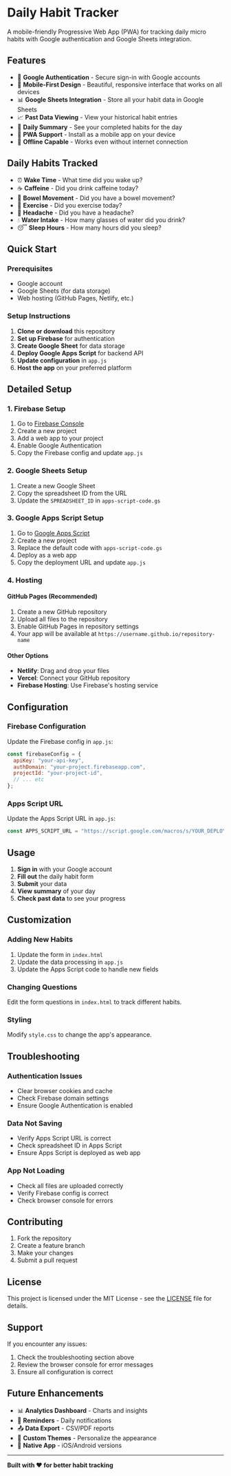 # Daily Habit Tracker

A mobile-friendly Progressive Web App (PWA) for tracking daily micro habits with Google authentication and Google Sheets integration.

## Features

- 🔐 **Google Authentication** - Secure sign-in with Google accounts
- 📱 **Mobile-First Design** - Beautiful, responsive interface that works on all devices
- 📊 **Google Sheets Integration** - Store all your habit data in Google Sheets
- 📈 **Past Data Viewing** - View your historical habit entries
- 🎯 **Daily Summary** - See your completed habits for the day
- 📱 **PWA Support** - Install as a mobile app on your device
- 🔄 **Offline Capable** - Works even without internet connection

## Daily Habits Tracked

- ⏰ **Wake Time** - What time did you wake up?
- ☕ **Caffeine** - Did you drink caffeine today?
- 🚽 **Bowel Movement** - Did you have a bowel movement?
- 💪 **Exercise** - Did you exercise today?
- 🤕 **Headache** - Did you have a headache?
- 💧 **Water Intake** - How many glasses of water did you drink?
- 😴 **Sleep Hours** - How many hours did you sleep?

## Quick Start

### Prerequisites

- Google account
- Google Sheets (for data storage)
- Web hosting (GitHub Pages, Netlify, etc.)

### Setup Instructions

1. **Clone or download** this repository
2. **Set up Firebase** for authentication
3. **Create Google Sheet** for data storage
4. **Deploy Google Apps Script** for backend API
5. **Update configuration** in `app.js`
6. **Host the app** on your preferred platform

## Detailed Setup

### 1. Firebase Setup

1. Go to [Firebase Console](https://console.firebase.google.com/)
2. Create a new project
3. Add a web app to your project
4. Enable Google Authentication
5. Copy the Firebase config and update `app.js`

### 2. Google Sheets Setup

1. Create a new Google Sheet
2. Copy the spreadsheet ID from the URL
3. Update the `SPREADSHEET_ID` in `apps-script-code.gs`

### 3. Google Apps Script Setup

1. Go to [Google Apps Script](https://script.google.com/)
2. Create a new project
3. Replace the default code with `apps-script-code.gs`
4. Deploy as a web app
5. Copy the deployment URL and update `app.js`

### 4. Hosting

#### GitHub Pages (Recommended)
1. Create a new GitHub repository
2. Upload all files to the repository
3. Enable GitHub Pages in repository settings
4. Your app will be available at `https://username.github.io/repository-name`

#### Other Options
- **Netlify**: Drag and drop your files
- **Vercel**: Connect your GitHub repository
- **Firebase Hosting**: Use Firebase's hosting service

## Configuration

### Firebase Configuration
Update the Firebase config in `app.js`:
```javascript
const firebaseConfig = {
  apiKey: "your-api-key",
  authDomain: "your-project.firebaseapp.com",
  projectId: "your-project-id",
  // ... etc
};
```

### Apps Script URL
Update the Apps Script URL in `app.js`:
```javascript
const APPS_SCRIPT_URL = "https://script.google.com/macros/s/YOUR_DEPLOYMENT_ID/exec";
```

## Usage

1. **Sign in** with your Google account
2. **Fill out** the daily habit form
3. **Submit** your data
4. **View summary** of your day
5. **Check past data** to see your progress

## Customization

### Adding New Habits
1. Update the form in `index.html`
2. Update the data processing in `app.js`
3. Update the Apps Script code to handle new fields

### Changing Questions
Edit the form questions in `index.html` to track different habits.

### Styling
Modify `style.css` to change the app's appearance.

## Troubleshooting

### Authentication Issues
- Clear browser cookies and cache
- Check Firebase domain settings
- Ensure Google Authentication is enabled

### Data Not Saving
- Verify Apps Script URL is correct
- Check spreadsheet ID in Apps Script
- Ensure Apps Script is deployed as web app

### App Not Loading
- Check all files are uploaded correctly
- Verify Firebase config is correct
- Check browser console for errors

## Contributing

1. Fork the repository
2. Create a feature branch
3. Make your changes
4. Submit a pull request

## License

This project is licensed under the MIT License - see the [LICENSE](LICENSE) file for details.

## Support

If you encounter any issues:
1. Check the troubleshooting section above
2. Review the browser console for error messages
3. Ensure all configuration is correct

## Future Enhancements

- 📊 **Analytics Dashboard** - Charts and insights
- 🔔 **Reminders** - Daily notifications
- 📤 **Data Export** - CSV/PDF reports
- 🎨 **Custom Themes** - Personalize the appearance
- 📱 **Native App** - iOS/Android versions

---

**Built with ❤️ for better habit tracking**
